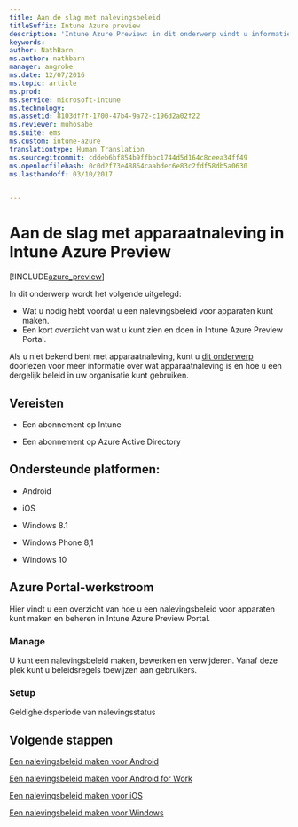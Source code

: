 ```yaml
---
title: Aan de slag met nalevingsbeleid
titleSuffix: Intune Azure preview
description: 'Intune Azure Preview: in dit onderwerp vindt u informatie over de vereisten voor het maken van een nalevingsbeleid in Microsoft Intune'
keywords: 
author: NathBarn
ms.author: nathbarn
manager: angrobe
ms.date: 12/07/2016
ms.topic: article
ms.prod: 
ms.service: microsoft-intune
ms.technology: 
ms.assetid: 8103df7f-1700-47b4-9a72-c196d2a02f22
ms.reviewer: muhosabe
ms.suite: ems
ms.custom: intune-azure
translationtype: Human Translation
ms.sourcegitcommit: cddeb6bf854b9ffbbc1744d5d164c8ceea34ff49
ms.openlocfilehash: 0c0d2f73e48864caabdec6e83c2fdf58db5a0630
ms.lasthandoff: 03/10/2017


---
```


# <a name="get-started-with-device-compliance-in-intune-azure-preview"></a>Aan de slag met apparaatnaleving in Intune Azure Preview


[!INCLUDE[azure_preview](../includes/azure_preview.md)]

In dit onderwerp wordt het volgende uitgelegd: 

- Wat u nodig hebt voordat u een nalevingsbeleid voor apparaten kunt maken.
- Een kort overzicht van wat u kunt zien en doen in Intune Azure Preview Portal. 

Als u niet bekend bent met apparaatnaleving, kunt u [dit onderwerp](https://docs.microsoft.com/intune-azure/set-device-compliance/what-is-device-compliance) doorlezen voor meer informatie over wat apparaatnaleving is en hoe u een dergelijk beleid in uw organisatie kunt gebruiken.

##  <a name="pre-requisites"></a>Vereisten

-   Een abonnement op Intune

-   Een abonnement op Azure Active Directory

##  <a name="supported-platforms"></a>Ondersteunde platformen:

-   Android

-   iOS

-   Windows 8.1

-   Windows Phone 8,1

-   Windows 10

##  <a name="azure-portal-workflow"></a>Azure Portal-werkstroom

Hier vindt u een overzicht van hoe u een nalevingsbeleid voor apparaten kunt maken en beheren in Intune Azure Preview Portal.

<!---### Overview

When you choose the **Set device compliance** workload, the blade opens with an  **Overview** section that displays a summary view of your compliance policies that you have created and the status of the devices they have been applied to. If you
don’t have any policies configured yet, the overview will just include the various reports but with no data.--->

### <a name="manage"></a>Manage

U kunt een nalevingsbeleid maken, bewerken en verwijderen. Vanaf deze plek kunt u beleidsregels toewijzen aan gebruikers.

<!---### Monitor

This section is a detailed view of what you see in the **Overview**. A list of all the reports are displayed in this section and you can interactively drill down through each of these reports.--->

### <a name="setup"></a>Setup

Geldigheidsperiode van nalevingsstatus

##  <a name="next-steps"></a>Volgende stappen
[Een nalevingsbeleid maken voor Android](create-a-compliance-policy-for-android.md)

[Een nalevingsbeleid maken voor Android for Work](create-a-compliance-policy-for-android-for-work.md)

[Een nalevingsbeleid maken voor iOS](create-a-compliance-policy-for-ios.md)

[Een nalevingsbeleid maken voor Windows](create-a-compliance-policy-for-windows.md)

